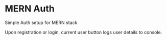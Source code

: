 # MERN Auth
Simple Auth setup for MERN stack

Upon registration or login, current user button logs user details to console. 
